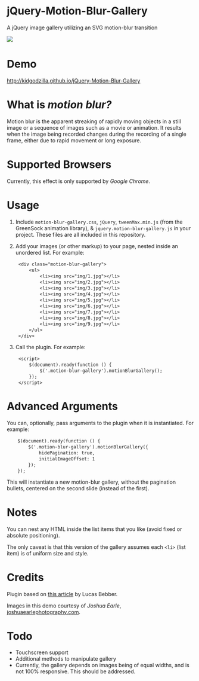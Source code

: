 # jQuery-Motion-Blur-Gallery
A jQuery image gallery utilizing an SVG motion-blur transition

<img src="http://i.giflike.com/Law9dIC.gif">


# Demo

http://kidgodzilla.github.io/jQuery-Motion-Blur-Gallery


# What is *motion blur?*

Motion blur is the apparent streaking of rapidly moving objects in a still image or a sequence of images such as a movie or animation. It results when the image being recorded changes during the recording of a single frame, either due to rapid movement or long exposure.


# Supported Browsers

Currently, this effect is only supported by *Google Chrome*.


# Usage

1. Include `motion-blur-gallery.css`, `jQuery`, `tweenMax.min.js` (from the GreenSock animation library), & `jquery.motion-blur-gallery.js` in your project. These files are all included in this repository.

2. Add your images (or other markup) to your page, nested inside an unordered list. For example:

        <div class="motion-blur-gallery">
        	<ul>
        		<li><img src="img/1.jpg"></li>
        		<li><img src="img/2.jpg"></li>
        		<li><img src="img/3.jpg"></li>
        		<li><img src="img/4.jpg"></li>
        		<li><img src="img/5.jpg"></li>
        		<li><img src="img/6.jpg"></li>
        		<li><img src="img/7.jpg"></li>
        		<li><img src="img/8.jpg"></li>
        		<li><img src="img/9.jpg"></li>
        	</ul>
        </div>

3. Call the plugin. For example:

        <script>
        	$(document).ready(function () {
        		$('.motion-blur-gallery').motionBlurGallery();
        	});
        </script>


# Advanced Arguments

You can, optionally, pass arguments to the plugin when it is instantiated. For example:

        $(document).ready(function () {
            $('.motion-blur-gallery').motionBlurGallery({
                hidePagination: true,
                initialImageOffset: 1
            });
        });

This will instantiate a new motion-blur gallery, without the pagination bullets, centered on the second slide (instead of the first).


# Notes

You can nest any HTML inside the list items that you like (avoid fixed or absolute positioning).

The only caveat is that this version of the gallery assumes each `<li>` (list item) is of uniform size and style.


# Credits

Plugin based on [this article](http://tympanus.net/codrops/?p=23824) by Lucas Bebber.

Images in this demo courtesy of *Joshua Earle*, [joshuaearlephotography.com](http://www.joshuaearlephotography.com).


# Todo

- Touchscreen support
- Additional methods to manipulate gallery
- Currently, the gallery depends on images being of equal widths, and is not 100% responsive. This should be addressed.
